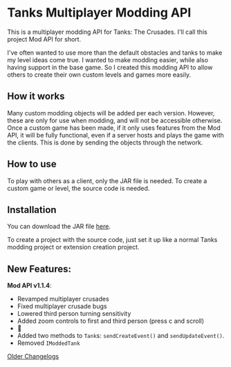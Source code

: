 # Tanks Multiplayer Modding API

This is a multiplayer modding API for Tanks: The Crusades. I'll call this project Mod API for short.

I've often wanted to use more than the default obstacles and tanks to make my level ideas come true.
I wanted to make modding easier, while also having support in the base game.
So I created this modding API to allow others to create their own custom levels and games more easily.


How it works
---
Many custom modding objects will be added per each version. However, these are only for use when modding, and will not be accessible otherwise.
Once a custom game has been made, if it only uses features from the Mod API, it will be fully functional, even if a server hosts and plays the game with the clients.
This is done by sending the objects through the network.

How to use
---

To play with others as a client, only the JAR file is needed.
To create a custom game or level, the source code is needed.

Installation
---

You can download the JAR file [here](https://onedrive.live.com/download?cid=1E1C6A69D73A57B9&resid=1E1C6A69D73A57B9%21156&authkey=AJK5DlKvt3PfOJc).

To create a project with the source code, just set it up like a normal Tanks modding project or extension creation project.

New Features:
---

**Mod API v1.1.4**:
- Revamped multiplayer crusades
- Fixed multiplayer crusade bugs
- Lowered third person turning sensitivity
- Added zoom controls to first and third person (press c and scroll)
- :train:
- Added two methods to `Tank`s: `sendCreateEvent()` and `sendUpdateEvent()`.
- Removed `IModdedTank`


[Older Changelogs](changelog.md)